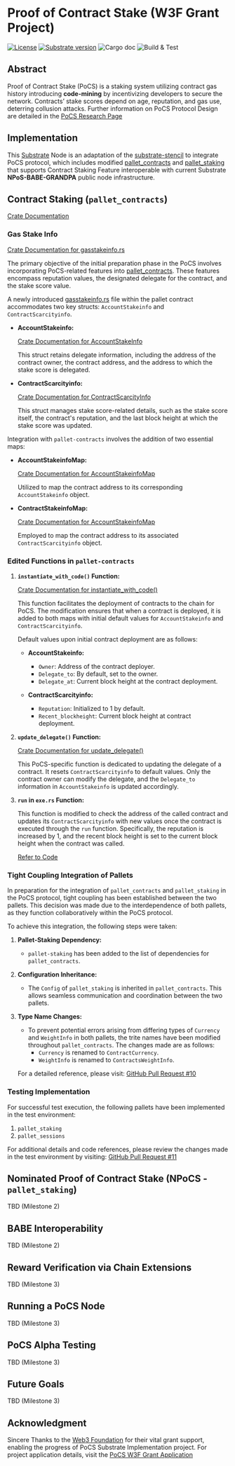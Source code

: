 # Proof of Contract Stake (W3F Grant Project)

[![License](https://img.shields.io/badge/License-Apache_2.0-blue.svg)](https://opensource.org/licenses/Apache-2.0) [![Substrate version](https://img.shields.io/badge/Substrate-2.0.0-brightgreen?logo=Parity%20Substrate)](https://substrate.dev/) ![Cargo doc](https://github.com/auguth/pocs/actions/workflows/cargodoc.yml/badge.svg?branch=master) ![Build & Test](https://github.com/auguth/pocs/actions/workflows/rust.yml/badge.svg?branch=master)  

## Abstract

Proof of Contract Stake (PoCS) is a staking system utilizing contract gas history introducing **code-mining** by incentivizing developers to secure the network. Contracts’ stake scores depend on age, reputation, and gas use, deterring collusion attacks. Further information on PoCS Protocol Design are detailed in the [PoCS Research Page](https://jobyreuben.in/pocs)

## Implementation

This [Substrate](https://substrate.io) Node is an adaptation of the [substrate-stencil](https://github.com/kaichaosun/substrate-stencil) to integrate PoCS protocol, which includes modified [pallet_contracts](#contract-staking-pallet_contracts) and [pallet_staking](#nominated-proof-of-contract-stake-npocs) that supports Contract Staking Feature interoperable with current Substrate **NPoS-BABE-GRANDPA** public node infrastructure. 

## Contract Staking (`pallet_contracts`)

[Crate Documentation](https://auguth.github.io/pocs/target/doc/pallet_contracts/index.html)

### Gas Stake Info

[Crate Documentation for gasstakeinfo.rs](https://auguth.github.io/pocs/target/doc/pallet_contracts/gasstakeinfo/index.html)

The primary objective of the initial preparation phase in the PoCS involves incorporating PoCS-related features into [pallet_contracts](https://docs.rs/pallet-contracts/latest/pallet_contracts/). These features encompass reputation values, the designated delegate for the contract, and the stake score value.

A newly introduced [gasstakeinfo.rs](https://auguth.github.io/pocs/target/doc/pallet_contracts/gasstakeinfo/index.html) file within the pallet contract accommodates two key structs: `AccountStakeinfo` and `ContractScarcityinfo`.

- **AccountStakeinfo:**

  [Crate Documentation for AccountStakeInfo](https://auguth.github.io/pocs/target/doc/pallet_contracts/gasstakeinfo/struct.AccountStakeinfo.html)

  This struct retains delegate information, including the address of the contract owner, the contract address, and the address to which the stake score is delegated.

- **ContractScarcityinfo:**

  [Crate Documentation for ContractScarcityInfo](https://auguth.github.io/pocs/target/doc/pallet_contracts/gasstakeinfo/struct.ContractScarcityInfo.html)

  This struct manages stake score-related details, such as the stake score itself, the contract's reputation, and the last block height at which the stake score was updated.

Integration with `pallet-contracts` involves the addition of two essential maps:

- **AccountStakeinfoMap:**
  
  [Crate Documentation for AccountStakeinfoMap](https://auguth.github.io/pocs/target/doc/pallet_contracts/pallet/type.AccountStakeinfoMap.html)

  Utilized to map the contract address to its corresponding `AccountStakeinfo` object.

- **ContractStakeinfoMap:**

  [Crate Documentation for AccountStakeinfoMap](https://auguth.github.io/pocs/target/doc/pallet_contracts/pallet/type.ContractStakeinfoMap.html)

  Employed to map the contract address to its associated `ContractScarcityinfo` object.

### Edited Functions in `pallet-contracts`

1. **`instantiate_with_code()` Function:**

   [Crate Documentation for instantiate_with_code()](https://silvernberry.github.io/pocs-forked/target/doc/pallet_contracts/pallet/struct.Pallet.html#method.instantiate_with_code)

   This function facilitates the deployment of contracts to the chain for PoCS. The modification ensures that when a contract is deployed, it is added to both maps with initial default values for `AccountStakeinfo` and `ContractScarcityinfo`.

   Default values upon initial contract deployment are as follows:

   - **AccountStakeinfo:**
     - `Owner`: Address of the contract deployer.
     - `Delegate_to`: By default, set to the owner.
     - `Delegate_at`: Current block height at the contract deployment.

   - **ContractScarcityinfo:**
     - `Reputation`: Initialized to 1 by default.
     - `Recent_blockheight`: Current block height at contract deployment.

2. **`update_delegate()` Function:**

   [Crate Documentation for update_delegate()](https://silvernberry.github.io/pocs-forked/target/doc/pallet_contracts/pallet/struct.Pallet.html#method.update_delegate)

   This PoCS-specific function is dedicated to updating the delegate of a contract. It resets `ContractScarcityinfo` to default values. Only the contract owner can modify the delegate, and the `Delegate_to` information in `AccountStakeinfo` is updated accordingly.

3. **`run` in `exe.rs` Function:**

   This function is modified to check the address of the called contract and updates its `ContractScarcityinfo` with new values once the contract is executed through the `run` function. Specifically, the reputation is increased by 1, and the recent block height is set to the current block height when the contract was called.

   [Refer to Code](https://github.com/auguth/pocs/blob/d5ddfea4c992bab36832d1bf0aad7afaa2cb9a7b/pallets/contracts/src/exec.rs#L928)

### Tight Coupling Integration of Pallets

In preparation for the integration of `pallet_contracts` and `pallet_staking` in the PoCS protocol, tight coupling has been established between the two pallets. This decision was made due to the interdependence of both pallets, as they function collaboratively within the PoCS protocol.

To achieve this integration, the following steps were taken:

1. **Pallet-Staking Dependency:**
   - `pallet-staking` has been added to the list of dependencies for `pallet_contracts`.

2. **Configuration Inheritance:**
   - The `Config` of `pallet_staking` is inherited in `pallet_contracts`. This allows seamless communication and coordination between the two pallets.

3. **Type Name Changes:**
   - To prevent potential errors arising from differing types of `Currency` and `WeightInfo` in both pallets, the trite names have been modified throughout `pallet_contracts`. The changes made are as follows:
     - `Currency` is renamed to `ContractCurrency`.
     - `WeightInfo` is renamed to `ContractsWeightInfo`.

   For a detailed reference, please visit: [GitHub Pull Request #10](https://github.com/auguth/pocs/pull/10/commits/b19898ed7ea1d22027b5abbdae3d2681d96e0dd1)

### Testing Implementation

For successful test execution, the following pallets have been implemented in the test environment:

1. `pallet_staking`
2. `pallet_sessions`

For additional details and code references, please review the changes made in the test environment by visiting: [GitHub Pull Request #11](https://github.com/auguth/pocs/pull/11/commits/5787cd104f2aed59c0fd0a049c32e56a050d5557)

## Nominated Proof of Contract Stake (NPoCS - `pallet_staking`)
TBD (Milestone 2)

## BABE Interoperability
TBD (Milestone 2)

## Reward Verification via Chain Extensions
TBD (Milestone 3)

## Running a PoCS Node
TBD (Milestone 3)

## PoCS Alpha Testing
TBD (Milestone 3)

## Future Goals
TBD (Milestone 3)

## Acknowledgment

Sincere Thanks to the [Web3 Foundation](https://web3.foundation) for their vital grant support, enabling the progress of PoCS Substrate Implementation project. For project application details, visit the [PoCS W3F Grant Application](https://grants.web3.foundation/applications/PoCS)
